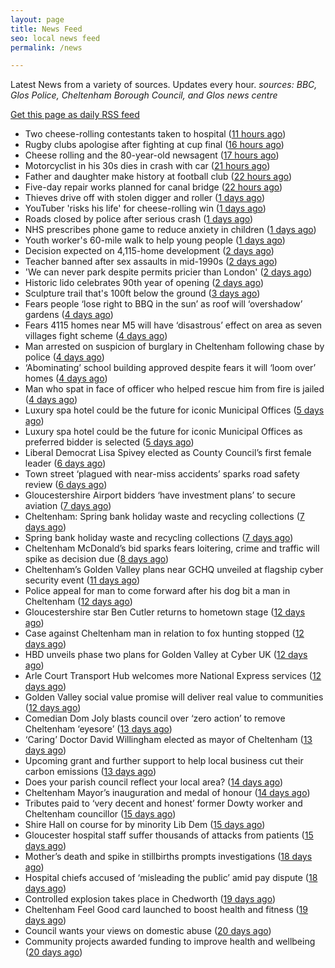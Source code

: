 ```yaml
---
layout: page
title: News Feed
seo: local news feed
permalink: /news

---
```


Latest News from a variety of sources. Updates every hour.
_sources: BBC, Glos Police, Cheltenham Borough Council, and Glos news centre_

[Get this page as daily RSS feed](/daily.rss)

<!-- news_marker starts -->
- Two cheese-rolling contestants taken to hospital ([11 hours ago](https://www.bbc.com/news/articles/cgkdz3zv5nno))
- Rugby clubs apologise after fighting at cup final ([16 hours ago](https://www.bbc.com/news/articles/cdj9rgjjx8zo))
- Cheese rolling and the 80-year-old newsagent ([17 hours ago](https://www.bbc.com/news/articles/c3d4nxdrxxno))
- Motorcyclist in his 30s dies in crash with car ([21 hours ago](https://www.bbc.com/news/articles/cm2y7elz28no))
- Father and daughter make history at football club ([22 hours ago](https://www.bbc.com/news/articles/cn055perw4zo))
- Five-day repair works planned for canal bridge ([22 hours ago](https://www.bbc.com/news/articles/c15nwwyj8eno))
- Thieves drive off with stolen digger and roller ([1 days ago](https://www.bbc.com/news/articles/c7061dxxg3no))
- YouTuber 'risks his life' for cheese-rolling win ([1 days ago](https://www.bbc.com/news/articles/czj4vw0m3lzo))
- Roads closed by police after serious crash ([1 days ago](https://www.bbc.com/news/articles/c93l02w03qzo))
- NHS prescribes phone game to reduce anxiety in children ([1 days ago](https://www.bbc.com/news/articles/cev4ed9gygdo))
- Youth worker's 60-mile walk to help young people ([1 days ago](https://www.bbc.com/news/articles/c2ewl10l80jo))
- Decision expected on 4,115-home development ([2 days ago](https://www.bbc.com/news/articles/c2d5nld906po))
- Teacher banned after sex assaults in mid-1990s ([2 days ago](https://www.bbc.com/news/articles/c0mr40430ego))
- 'We can never park despite permits pricier than London' ([2 days ago](https://www.bbc.com/news/articles/cq544x9z6xqo))
- Historic lido celebrates 90th year of opening ([2 days ago](https://www.bbc.com/news/articles/ce39nny2212o))
- Sculpture trail that's 100ft below the ground ([3 days ago](https://www.bbc.com/news/articles/cgq335gp951o))
- Fears people ‘lose right to BBQ in the sun’ as roof will ‘overshadow’ gardens ([4 days ago](https://gloucesternewscentre.co.uk/fears-people-lose-right-to-bbq-in-the-sun-as-roof-will-overshadow-gardens/))
- Fears 4115 homes near M5 will have ‘disastrous’ effect on area as seven villages fight scheme ([4 days ago](https://gloucesternewscentre.co.uk/fears-4115-homes-near-m5-will-have-disastrous-effect-on-area-as-seven-villages-fight-scheme/))
- Man arrested on suspicion of burglary in Cheltenham following chase by police ([4 days ago](https://gloucesternewscentre.co.uk/man-arrested-on-suspicion-of-burglary-in-cheltenham-following-chase-by-police/))
- ‘Abominating’ school building approved despite fears it will ‘loom over’ homes ([4 days ago](https://gloucesternewscentre.co.uk/abominating-school-building-approved-despite-fears-it-will-loom-over-homes/))
- Man who spat in face of officer who helped rescue him from fire is jailed ([4 days ago](https://gloucesternewscentre.co.uk/man-who-spat-in-face-of-officer-who-helped-rescue-him-from-fire-is-jailed/))
- Luxury spa hotel could be the future for iconic Municipal Offices ([5 days ago](https://gloucesternewscentre.co.uk/luxury-spa-hotel-could-be-the-future-for-iconic-municipal-offices/))
- Luxury spa hotel could be the future for iconic Municipal Offices as preferred bidder is selected ([5 days ago](https://www.cheltenham.gov.uk/news/article/3014/luxury_spa_hotel_could_be_the_future_for_iconic_municipal_offices_as_preferred_bidder_is_selected))
- Liberal Democrat Lisa Spivey elected as County Council’s first female leader ([6 days ago](https://gloucesternewscentre.co.uk/liberal-democrat-lisa-spivey-elected-as-county-councils-first-female-leader/))
- Town street ‘plagued with near-miss accidents’ sparks road safety review ([6 days ago](https://gloucesternewscentre.co.uk/town-street-plagued-with-near-miss-accidents-sparks-road-safety-review/))
- Gloucestershire Airport bidders ‘have investment plans’ to secure aviation ([7 days ago](https://gloucesternewscentre.co.uk/gloucestershire-airport-bidders-have-investment-plans-to-secure-aviation/))
- Cheltenham: Spring bank holiday waste and recycling collections ([7 days ago](https://gloucesternewscentre.co.uk/cheltenham-spring-bank-holiday-waste-and-recycling-collections/))
- Spring bank holiday waste and recycling collections ([7 days ago](https://www.cheltenham.gov.uk/news/article/3013/spring_bank_holiday_waste_and_recycling_collections))
- Cheltenham McDonald’s bid sparks fears loitering, crime and traffic will spike as decision due ([8 days ago](https://gloucesternewscentre.co.uk/cheltenham-mcdonalds-bid-sparks-fears-loitering-crime-and-traffic-will-spike-as-decision-due/))
- Cheltenham’s Golden Valley plans near GCHQ unveiled at flagship cyber security event ([11 days ago](https://gloucesternewscentre.co.uk/cheltenhams-golden-valley-plans-near-gchq-unveiled-at-flagship-cyber-security-event/))
- Police appeal for man to come forward after his dog bit a man in Cheltenham ([12 days ago](https://gloucesternewscentre.co.uk/police-appeal-for-man-to-come-forward-after-his-dog-bit-a-man-in-cheltenham/))
- Gloucestershire star Ben Cutler returns to hometown stage ([12 days ago](https://gloucesternewscentre.co.uk/gloucestershire-star-ben-cutler-returns-to-hometown-stage/))
- Case against Cheltenham man in relation to fox hunting stopped ([12 days ago](https://gloucesternewscentre.co.uk/case-against-cheltenham-man-in-relation-to-fox-hunting-stopped/))
- HBD unveils phase two plans for Golden Valley at Cyber UK ([12 days ago](https://www.cheltenham.gov.uk/news/article/3012/hbd_unveils_phase_two_plans_for_golden_valley_at_cyber_uk))
- Arle Court Transport Hub welcomes more National Express services ([12 days ago](https://gloucesternewscentre.co.uk/arle-court-transport-hub-welcomes-more-national-express-services/))
- Golden Valley social value promise will deliver real value to communities ([12 days ago](https://www.cheltenham.gov.uk/news/article/3011/golden_valley_social_value_promise_will_deliver_real_value_to_communities))
- Comedian Dom Joly blasts council over ‘zero action’ to remove Cheltenham ‘eyesore’ ([13 days ago](https://gloucesternewscentre.co.uk/comedian-dom-joly-blasts-council-over-zero-action-to-remove-cheltenham-eyesore/))
- ‘Caring’ Doctor David Willingham elected as mayor of Cheltenham ([13 days ago](https://gloucesternewscentre.co.uk/caring-doctor-david-willingham-elected-as-mayor-of-cheltenham/))
- Upcoming grant and further support to help local business cut their carbon emissions ([13 days ago](https://www.cheltenham.gov.uk/news/article/3010/upcoming_grant_and_further_support_to_help_local_business_cut_their_carbon_emissions))
- Does your parish council reflect your local area? ([14 days ago](https://www.cheltenham.gov.uk/news/article/3009/does_your_parish_council_reflect_your_local_area))
- Cheltenham Mayor’s inauguration and medal of honour ([14 days ago](https://www.cheltenham.gov.uk/news/article/3008/cheltenham_mayors_inauguration_and_medal_of_honour))
- Tributes paid to ‘very decent and honest’ former Dowty worker and Cheltenham councillor ([15 days ago](https://gloucesternewscentre.co.uk/tributes-paid-to-very-decent-and-honest-former-dowty-worker-and-cheltenham-councillor/))
- Shire Hall on course for by minority Lib Dem ([15 days ago](https://gloucesternewscentre.co.uk/shire-hall-on-course-for-by-minority-lib-dem/))
- Gloucester hospital staff suffer thousands of attacks from patients ([15 days ago](https://gloucesternewscentre.co.uk/gloucester-hospital-staff-suffer-thousands-of-attacks-from-patients/))
- Mother’s death and spike in stillbirths prompts investigations ([18 days ago](https://gloucesternewscentre.co.uk/mothers-death-and-spike-in-stillbirths-prompts-investigations/))
- Hospital chiefs accused of ‘misleading the public’ amid pay dispute ([18 days ago](https://gloucesternewscentre.co.uk/hospital-chiefs-accused-of-misleading-the-public-amid-pay-dispute/))
- Controlled explosion takes place in Chedworth ([19 days ago](https://gloucesternewscentre.co.uk/controlled-explosion-takes-place-in-chedworth/))
- Cheltenham Feel Good card launched to boost health and fitness ([19 days ago](https://www.cheltenham.gov.uk/news/article/3007/cheltenham_feel_good_card_launched_to_boost_health_and_fitness))
- Council wants your views on domestic abuse ([20 days ago](https://gloucesternewscentre.co.uk/council-wants-your-views-on-domestic-abuse/))
- Community projects awarded funding to improve health and wellbeing ([20 days ago](https://www.cheltenham.gov.uk/news/article/3006/community_projects_awarded_funding_to_improve_health_and_wellbeing))

<!-- news_marker ends -->
